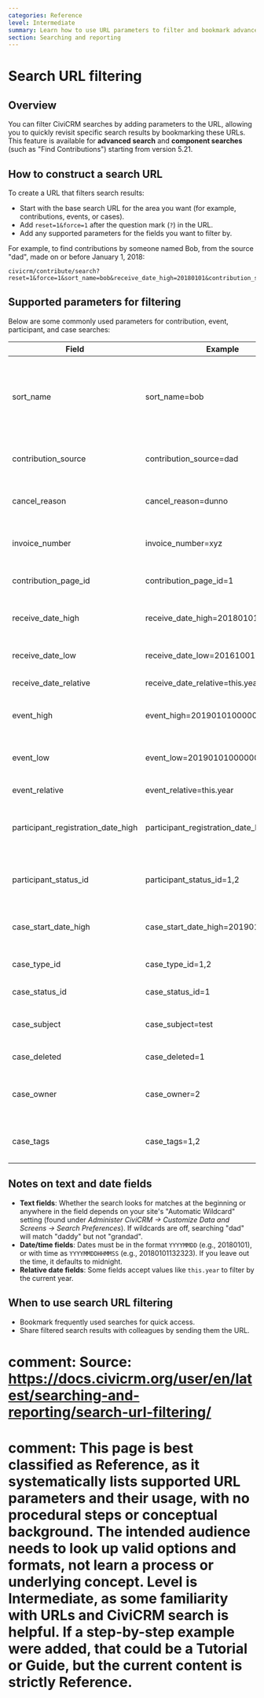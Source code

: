 ```yaml
---
categories: Reference
level: Intermediate
summary: Learn how to use URL parameters to filter and bookmark advanced and component searches in CiviCRM.
section: Searching and reporting
---
```


# Search URL filtering

## Overview

You can filter CiviCRM searches by adding parameters to the URL, allowing you to quickly revisit specific search results by bookmarking these URLs. This feature is available for **advanced search** and **component searches** (such as "Find Contributions") starting from version 5.21.

## How to construct a search URL

To create a URL that filters search results:

- Start with the base search URL for the area you want (for example, contributions, events, or cases).
- Add `reset=1&force=1` after the question mark (`?`) in the URL.
- Add any supported parameters for the fields you want to filter by.

For example, to find contributions by someone named Bob, from the source "dad", made on or before January 1, 2018:
```
civicrm/contribute/search?reset=1&force=1&sort_name=bob&receive_date_high=20180101&contribution_source=dad
```

## Supported parameters for filtering

Below are some commonly used parameters for contribution, event, participant, and case searches:

| Field                               | Example                                  | Description                                                                                 |
|--------------------------------------|------------------------------------------|---------------------------------------------------------------------------------------------|
| sort_name                           | sort_name=bob                            | Contact's sort name contains "bob" (matching depends on your site settings)                 |
| contribution_source                  | contribution_source=dad                  | Contribution source contains "dad"                                                          |
| cancel_reason                        | cancel_reason=dunno                      | Cancel reason contains "dunno"                                                              |
| invoice_number                       | invoice_number=xyz                       | Invoice number contains "xyz"                                                               |
| contribution_page_id                 | contribution_page_id=1                   | Contribution page ID equals 1                                                               |
| receive_date_high                    | receive_date_high=20180101132323         | Received on or before 1 Jan 2018, 1:23 pm                                                   |
| receive_date_low                     | receive_date_low=20161001                | Received on or after 1 Oct 2016                                                             |
| receive_date_relative                | receive_date_relative=this.year          | Received this year                                                                          |
| event_high                           | event_high=20190101000000                | Event end date on or before 1 Jan 2019                                                      |
| event_low                            | event_low=20190101000000                 | Event start date on or after 1 Jan 2019                                                     |
| event_relative                       | event_relative=this.year                 | Event within this year                                                                      |
| participant_registration_date_high   | participant_registration_date_high=...   | Participant registered on or before a certain date                                           |
| participant_status_id                | participant_status_id=1,2                | Participant status is Registered or Pending Pay Later                                       |
| case_start_date_high                 | case_start_date_high=20190101000000      | Case start date on or before 1 Jan 2019                                                     |
| case_type_id                         | case_type_id=1,2                         | Case type is one of the listed types                                                        |
| case_status_id                       | case_status_id=1                         | Case status is Opened                                                                       |
| case_subject                         | case_subject=test                        | Case subject contains "test"                                                                |
| case_deleted                         | case_deleted=1                           | Case is deleted                                                                             |
| case_owner                           | case_owner=2                             | Only cases owned by the specified user                                                      |
| case_tags                            | case_tags=1,2                            | Case has one of the specified tags                                                          |

## Notes on text and date fields

- **Text fields**: Whether the search looks for matches at the beginning or anywhere in the field depends on your site's "Automatic Wildcard" setting (found under *Administer CiviCRM → Customize Data and Screens → Search Preferences*). If wildcards are off, searching "dad" will match "daddy" but not "grandad".
- **Date/time fields**: Dates must be in the format `YYYYMMDD` (e.g., 20180101), or with time as `YYYYMMDDHHMMSS` (e.g., 20180101132323). If you leave out the time, it defaults to midnight.
- **Relative date fields**: Some fields accept values like `this.year` to filter by the current year.

## When to use search URL filtering

- Bookmark frequently used searches for quick access.
- Share filtered search results with colleagues by sending them the URL.

# comment: Source: https://docs.civicrm.org/user/en/latest/searching-and-reporting/search-url-filtering/
# comment: This page is best classified as Reference, as it systematically lists supported URL parameters and their usage, with no procedural steps or conceptual background. The intended audience needs to look up valid options and formats, not learn a process or underlying concept. Level is Intermediate, as some familiarity with URLs and CiviCRM search is helpful. If a step-by-step example were added, that could be a Tutorial or Guide, but the current content is strictly Reference.